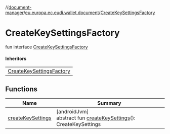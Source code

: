 //[document-manager](../../../index.md)/[eu.europa.ec.eudi.wallet.document](../index.md)/[CreateKeySettingsFactory](index.md)

# CreateKeySettingsFactory

fun interface [CreateKeySettingsFactory](index.md)

#### Inheritors

|                                                                                                                                         |
|-----------------------------------------------------------------------------------------------------------------------------------------|
| [CreateKeySettingsFactory](../../eu.europa.ec.eudi.wallet.document.defaults/-default-secure-area/-create-key-settings-factory/index.md) |

## Functions

| Name                                        | Summary                                                                                       |
|---------------------------------------------|-----------------------------------------------------------------------------------------------|
| [createKeySettings](create-key-settings.md) | [androidJvm]<br>abstract fun [createKeySettings](create-key-settings.md)(): CreateKeySettings |

